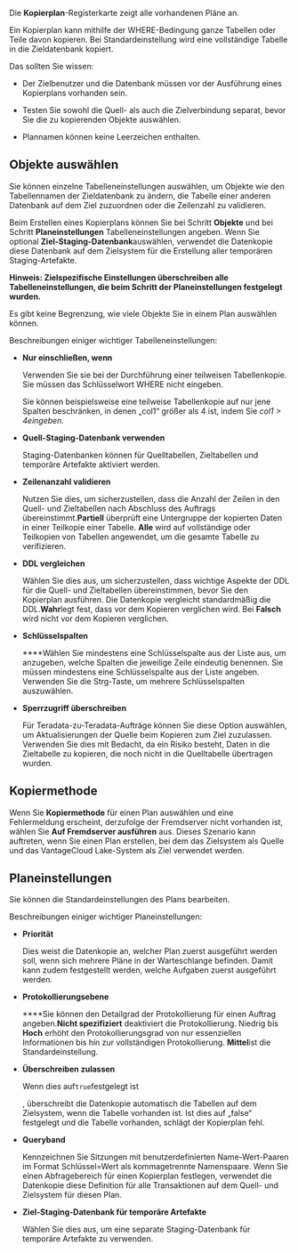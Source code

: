 Die **Kopierplan**-Registerkarte zeigt alle vorhandenen Pläne an.

Ein Kopierplan kann mithilfe der WHERE-Bedingung ganze Tabellen oder Teile davon kopieren. Bei Standardeinstellung wird eine vollständige Tabelle in die Zieldatenbank kopiert.

Das sollten Sie wissen:

-   Der Zielbenutzer und die Datenbank müssen vor der Ausführung eines Kopierplans vorhanden sein.


-   Testen Sie sowohl die Quell- als auch die Zielverbindung separat, bevor Sie die zu kopierenden Objekte auswählen.


-   Plannamen können keine Leerzeichen enthalten.


## Objekte auswählen


Sie können einzelne Tabelleneinstellungen auswählen, um Objekte wie den Tabellennamen der Zieldatenbank zu ändern, die Tabelle einer anderen Datenbank auf dem Ziel zuzuordnen oder die Zeilenzahl zu validieren.

Beim Erstellen eines Kopierplans können Sie bei Schritt **Objekte** und bei Schritt **Planeinstellungen** Tabelleneinstellungen angeben. Wenn Sie optional **Ziel-Staging-Datenbank**auswählen, verwendet die Datenkopie diese Datenbank auf dem Zielsystem für die Erstellung aller temporären Staging-Artefakte.

**Hinweis: Zielspezifische Einstellungen überschreiben alle Tabelleneinstellungen, die beim Schritt der Planeinstellungen festgelegt wurden.**

Es gibt keine Begrenzung, wie viele Objekte Sie in einem Plan auswählen können.

Beschreibungen einiger wichtiger Tabelleneinstellungen:

-   **Nur einschließen, wenn**

    Verwenden Sie sie bei der Durchführung einer teilweisen Tabellenkopie. Sie müssen das Schlüsselwort WHERE nicht eingeben.

    Sie können beispielsweise eine teilweise Tabellenkopie auf nur jene Spalten beschränken, in denen „col1“ größer als 4 ist, indem Sie *col1 > 4eingeben.*


-   **Quell-Staging-Datenbank verwenden**

    Staging-Datenbanken können für Quelltabellen, Zieltabellen und temporäre Artefakte aktiviert werden.


-   **Zeilenanzahl validieren**

    Nutzen Sie dies, um sicherzustellen, dass die Anzahl der Zeilen in den Quell- und Zieltabellen nach Abschluss des Auftrags übereinstimmt.**Partiell** überprüft eine Untergruppe der kopierten Daten in einer Teilkopie einer Tabelle. **Alle** wird auf vollständige oder Teilkopien von Tabellen angewendet, um die gesamte Tabelle zu verifizieren.


-   **DDL vergleichen**

    Wählen Sie dies aus, um sicherzustellen, dass wichtige Aspekte der DDL für die Quell- und Zieltabellen übereinstimmen, bevor Sie den Kopierplan ausführen. Die Datenkopie vergleicht standardmäßig die DDL.**Wahr**legt fest, dass vor dem Kopieren verglichen wird. Bei **Falsch** wird nicht vor dem Kopieren verglichen.


-   **Schlüsselspalten**

     ****Wählen Sie mindestens eine Schlüsselspalte aus der Liste aus, um anzugeben, welche Spalten die jeweilige Zeile eindeutig benennen. Sie müssen mindestens eine Schlüsselspalte aus der Liste angeben. Verwenden Sie die Strg-Taste, um mehrere Schlüsselspalten auszuwählen.


-   **Sperrzugriff überschreiben**

    Für Teradata-zu-Teradata-Aufträge können Sie diese Option auswählen, um Aktualisierungen der Quelle beim Kopieren zum Ziel zuzulassen. Verwenden Sie dies mit Bedacht, da ein Risiko besteht, Daten in die Zieltabelle zu kopieren, die noch nicht in die Quelltabelle übertragen wurden.


## Kopiermethode


Wenn Sie **Kopiermethode** für einen Plan auswählen und eine Fehlermeldung erscheint, derzufolge der Fremdserver nicht vorhanden ist, wählen Sie **Auf Fremdserver ausführen** aus. Dieses Szenario kann auftreten, wenn Sie einen Plan erstellen, bei dem das Zielsystem als Quelle und das VantageCloud Lake-System als Ziel verwendet werden.

## Planeinstellungen


Sie können die Standardeinstellungen des Plans bearbeiten.

Beschreibungen einiger wichtiger Planeinstellungen:

-   **Priorität**

    Dies weist die Datenkopie an, welcher Plan zuerst ausgeführt werden soll, wenn sich mehrere Pläne in der Warteschlange befinden. Damit kann zudem festgestellt werden, welche Aufgaben zuerst ausgeführt werden.


-   **Protokollierungsebene**

     ****Sie können den Detailgrad der Protokollierung für einen Auftrag angeben.**Nicht spezifiziert** deaktiviert die Protokollierung. Niedrig bis **Hoch** erhöht den Protokollierungsgrad von nur essenziellen Informationen bis hin zur vollständigen Protokollierung. **Mittel**ist die Standardeinstellung.


-   **Überschreiben zulassen**

    Wenn dies auf`
        true
        `festgelegt ist 

      , überschreibt die Datenkopie automatisch die Tabellen auf dem Zielsystem, wenn die Tabelle vorhanden ist. Ist dies auf „false“ festgelegt und die Tabelle vorhanden, schlägt der Kopierplan fehl.


-   **Queryband**

    Kennzeichnen Sie Sitzungen mit benutzerdefinierten Name-Wert-Paaren im Format Schlüssel=Wert als kommagetrennte Namenspaare. Wenn Sie einen Abfragebereich für einen Kopierplan festlegen, verwendet die Datenkopie diese Definition für alle Transaktionen auf dem Quell- und Zielsystem für diesen Plan.


-   **Ziel-Staging-Datenbank für temporäre Artefakte**

    Wählen Sie dies aus, um eine separate Staging-Datenbank für temporäre Artefakte zu verwenden.


